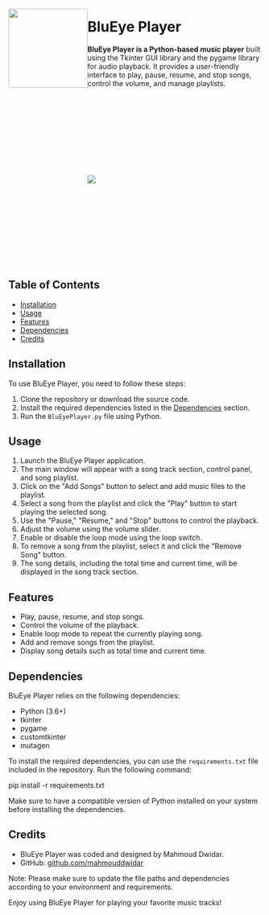 <img src="https://i.imgur.com/HlAfXHv.png" align="left" height="157px" hspace="0px" vspace="20px">

# BluEye Player

**BluEye Player is a Python-based music player** built using the Tkinter GUI library and the pygame library for audio playback. It provides a user-friendly interface to play, pause, resume, and stop songs, control the volume, and manage playlists.

<img src="https://i.imgur.com/AqHNMuQ.png?1" hspace="0px" vspace="160px">

## Table of Contents

- [Installation](#installation)
- [Usage](#usage)
- [Features](#features)
- [Dependencies](#dependencies)
- [Credits](#credits)

## Installation

To use BluEye Player, you need to follow these steps:

1. Clone the repository or download the source code.
2. Install the required dependencies listed in the [Dependencies](#dependencies) section.
3. Run the `BluEyePlayer.py` file using Python.

## Usage

1. Launch the BluEye Player application.
2. The main window will appear with a song track section, control panel, and song playlist.
3. Click on the "Add Songs" button to select and add music files to the playlist.
4. Select a song from the playlist and click the "Play" button to start playing the selected song.
5. Use the "Pause," "Resume," and "Stop" buttons to control the playback.
6. Adjust the volume using the volume slider.
7. Enable or disable the loop mode using the loop switch.
8. To remove a song from the playlist, select it and click the "Remove Song" button.
9. The song details, including the total time and current time, will be displayed in the song track section.

## Features

- Play, pause, resume, and stop songs.
- Control the volume of the playback.
- Enable loop mode to repeat the currently playing song.
- Add and remove songs from the playlist.
- Display song details such as total time and current time.

## Dependencies

BluEye Player relies on the following dependencies:

- Python (3.6+)
- tkinter
- pygame
- customtkinter
- mutagen

To install the required dependencies, you can use the `requirements.txt` file included in the repository. Run the following command:

pip install -r requirements.txt


Make sure to have a compatible version of Python installed on your system before installing the dependencies.

## Credits

- BluEye Player was coded and designed by Mahmoud Dwidar.
- GitHub: [github.com/mahmouddwidar](https://github.com/mahmouddwidar)


Note: Please make sure to update the file paths and dependencies according to your environment and requirements.

Enjoy using BluEye Player for playing your favorite music tracks!
